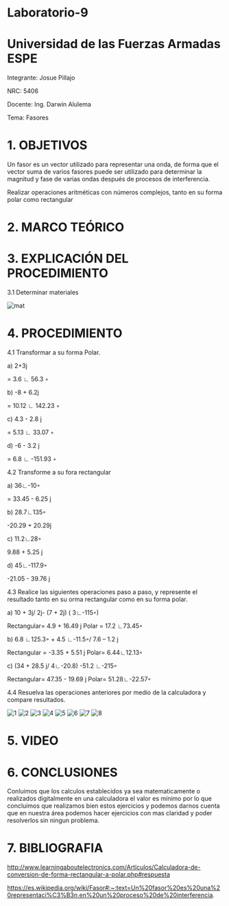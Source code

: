 # Laboratorio-9

# Universidad de las Fuerzas Armadas ESPE
Integrante: Josue Pillajo

NRC: 5406

Docente: Ing. Darwin Alulema

Tema: Fasores

# 1. OBJETIVOS

Un fasor es un vector utilizado para representar una onda, de forma que el vector suma de varios fasores puede ser utilizado para determinar la magnitud y fase de varias ondas después de procesos de interferencia.

Realizar operaciones aritméticas con números complejos, tanto en su forma polar como rectangular

# 2. MARCO TEÓRICO


# 3. EXPLICACIÓN DEL PROCEDIMIENTO

3.1 Determinar materiales

![mat](https://user-images.githubusercontent.com/84783236/133182461-836df7d9-1dfb-42d4-a89e-e80d4bea1813.png)

# 4. PROCEDIMIENTO

4.1 Transformar a su forma Polar.

a)  2+3j

= 3.6 ∟ 56.3 ◦

b) -8 + 6.2j

= 10.12 ∟ 142.23 ◦

c)  4.3 - 2.8 j

=  5.13 ∟ 33.07 ◦

d) -6 - 3.2 j

=  6.8  ∟ -151.93 ◦

4.2 Transforme a su fora rectangular

a)  36∟-10◦

=  33.45 - 6.25 j

b)  28.7∟135◦

-20.29 + 20.29j

c)  11.2∟28◦

9.88 + 5.25 j

d)  45∟-117.9◦

-21.05 - 39.76 j

4.3 Realice las siguientes operaciones paso a paso, y represente el resultado tanto en su  orma rectangular como en su forma polar.

a)  10 + 3j/ 2j- (7 + 2j) ( 3∟-115◦)

Rectangular= 4.9 + 16.49 j
Polar = 17.2 ∟73.45◦

b)  6.8 ∟125.3◦ + 4.5 ∟-11.5◦/ 7.6 – 1.2 j

Rectangular = -3.35 + 5.51 j
Polar=  6.44∟12.13◦

c)  (34 + 28.5 j/ 4∟-20.8)  -51.2 ∟-215◦

Rectangular=  47.35 - 19.69 j
Polar= 51.28∟-22.57◦

4.4  Resuelva las operaciones anteriores por medio de la calculadora y compare resultados.

![1](https://user-images.githubusercontent.com/84783236/133192451-b1ecc352-60f4-4e26-aa80-55c677981821.png)
![2](https://user-images.githubusercontent.com/84783236/133192457-1192fb8f-4ac9-4908-b0ce-568b17303476.png)
![3](https://user-images.githubusercontent.com/84783236/133192463-f2ff2a8a-1e10-4c22-8580-ef5c1de5e819.png)
![4](https://user-images.githubusercontent.com/84783236/133192473-dde8d1c8-cff7-47bf-ac09-f491a7737c4e.png)
![5](https://user-images.githubusercontent.com/84783236/133192478-f6e1aa18-c068-4660-809b-cd934ab96009.png)
![6](https://user-images.githubusercontent.com/84783236/133192484-7a76666c-b121-4d56-9c22-5ac82fdbd5a2.png)
![7](https://user-images.githubusercontent.com/84783236/133192488-8476baf8-4d3a-47b4-b899-c6132a7a60e2.png)
![8](https://user-images.githubusercontent.com/84783236/133192496-25555f9c-94af-4a21-8e6e-682d8eba3d10.png)


# 5. VIDEO

# 6. CONCLUSIONES

Conluimos que los calculos establecidos  ya sea matematicamente o realizados digitalmente en una calculadora el valor es mínimo por lo que concluimos que realizamos bien estos ejercicios y podemos darnos cuenta que  en nuestra área  podemos  hacer ejercicios  con mas claridad y poder resolverlos sin ningun problema.

# 7. BIBLIOGRAFIA

http://www.learningaboutelectronics.com/Articulos/Calculadora-de-conversion-de-forma-rectangular-a-polar.php#respuesta

https://es.wikipedia.org/wiki/Fasor#:~:text=Un%20fasor%20es%20una%20representaci%C3%B3n,en%20un%20proceso%20de%20interferencia.
